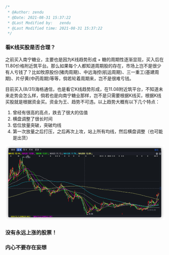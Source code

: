 ```js
/*
 * @Author: zendu 
 * @Date: 2021-08-31 15:37:22 
 * @Last Modified by:   zendu 
 * @Last Modified time: 2021-08-31 15:37:22 
 */
```



### 看K线买股是否合理？

之前买入南宁糖业，主要也是因为K线趋势形成 + 糖的周期性逐渐显现，买入后在11.80价格附近筑平台。那么如果每个人都知道周期股的存在，市场上岂不是很少有人亏钱了？比如牧原股份(猪肉周期)、中远海控(航运周期)、三一重工(基建周期)、片仔黄(中药周期)等等，倘若轮着周期来，岂不是很难亏钱。

目前买入(8/31)海格通信，也是看它K线趋势形成，在11.08附近筑平台，不知道未来走势会怎么样，倘若也是向南宁糖业那样，岂不是只需要根据K线买，根据K线买股就是根据资金买。资金为王、趋势不可违。以上趋势大概有以下几个特点：

1. 曾经有很高的高点，跌去了很大的估值
2. 横盘调整了很长时间
3. 低位放量突破，突破均线
4. 第一次放量之后打压，之后再次上攻，站上所有均线，然后横盘调整（也可能是出货）

![image-20210831164727183](img/image-20210831164727183.png)



### 没有永远上涨的股票！




### 内心不要存在妄想






